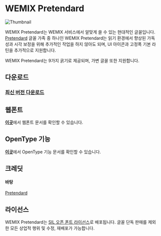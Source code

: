 # WEMIX Pretendard

<picture>
  <source media="(prefers-color-scheme: dark)" srcset="https://github.com/wemixarchive/wemix-pretendard/assets/7247848/95203349-b3e5-4d57-83dd-7b546b54fa6b">
  <img src="https://github.com/wemixarchive/wemix-pretendard/assets/7247848/2c4aee02-fd2b-4cb8-97c9-f308265be5b2" alt="Thumbnail">
</picture>

WEMIX Pretendard는 WEMIX 서비스에서 알맞게 쓸 수 있는 현대적인 글꼴입니다. [Pretendard](https://github.com/orioncactus/pretendard) 글꼴 가족 중 하나인 WEMIX Pretendard는 읽기 환경에서 향상된 가독성과 시각 보정을 위해 추가적인 작업을 하지 않아도 되며, UI 아이콘과 고정폭 기본 라틴을 추가적으로 지원합니다.

WEMIX Pretendard는 9가지 굵기로 제공되며, 가변 글꼴 또한 지원합니다.

## 다운로드

### [최신 버전 다운로드](https://github.com/wemixarchive/wemix-pretendard/releases/latest)

## 웹폰트

[**이곳**](/packages/wemix-pretendard/docs/webfont/README.md)에서 웹폰트 문서를 확인할 수 있습니다.

## OpenType 기능

[**이곳**](/docs/feature/README.md)에서 OpenType 기능 문서를 확인할 수 있습니다.

## 크레딧

#### 바탕

[Pretendard](https://github.com/orioncactus/pretendard)

## 라이선스

WEMIX Pretendard는 [SIL 오픈 폰트 라이선스](https://scripts.sil.org/OFL)로 배포됩니다. 글꼴 단독 판매를 제외한 모든 상업적 행위 및 수정, 재배포가 가능합니다.
